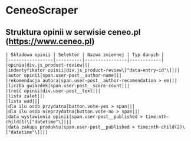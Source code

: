 # CeneoScraper

## Struktura opinii w serwisie ceneo.pl (https://www.ceneo.pl)

    | Składowa opinii | Selektor | Nazwa zmiennej | Typ danych |
    |-----------------|----------|----------------|------------|
    |opinia|div.js_product-review|||
    |indentyfikator opinii|div.js_product-review\["data-entry-id"\]|||
    |autor opinii|span.user-post__author-name|||
    |rekomendacja autora|span.user-post__author-recomendation > em|||
    |liczba gwiazdek|span.user-post__score-count|||
    |treść opinii|div.user-post__text|||
    |lista zalet|||
    |lista wad|||
    |dla ilu osób przydatna|button.vote-yes > span|||
    |dla ilu osób nieprzydatna|button.vote-no > span|||
    |data wystawienia opinii|span.user-post__published > time:nth-child(1)\["datetime"\]|||
    |data zakupu produktu|span.user-post__published > time:nth-child(2)\["datetime"\]|||
